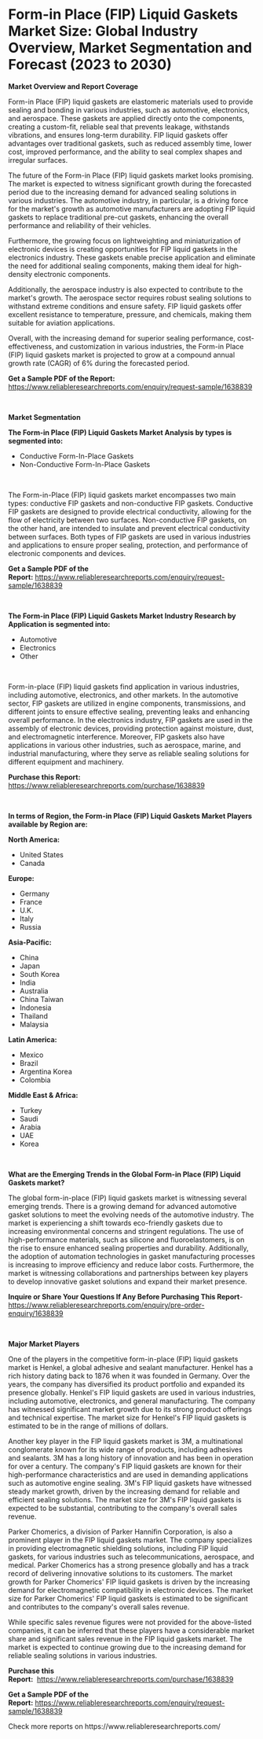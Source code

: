 <p><h1>Form-in Place (FIP) Liquid Gaskets Market Size: Global Industry Overview, Market Segmentation and Forecast (2023 to 2030)</h1></p><p><strong>Market Overview and Report Coverage</strong></p>
<p><p>Form-in Place (FIP) liquid gaskets are elastomeric materials used to provide sealing and bonding in various industries, such as automotive, electronics, and aerospace. These gaskets are applied directly onto the components, creating a custom-fit, reliable seal that prevents leakage, withstands vibrations, and ensures long-term durability. FIP liquid gaskets offer advantages over traditional gaskets, such as reduced assembly time, lower cost, improved performance, and the ability to seal complex shapes and irregular surfaces.</p><p>The future of the Form-in Place (FIP) liquid gaskets market looks promising. The market is expected to witness significant growth during the forecasted period due to the increasing demand for advanced sealing solutions in various industries. The automotive industry, in particular, is a driving force for the market's growth as automotive manufacturers are adopting FIP liquid gaskets to replace traditional pre-cut gaskets, enhancing the overall performance and reliability of their vehicles.</p><p>Furthermore, the growing focus on lightweighting and miniaturization of electronic devices is creating opportunities for FIP liquid gaskets in the electronics industry. These gaskets enable precise application and eliminate the need for additional sealing components, making them ideal for high-density electronic components.</p><p>Additionally, the aerospace industry is also expected to contribute to the market's growth. The aerospace sector requires robust sealing solutions to withstand extreme conditions and ensure safety. FIP liquid gaskets offer excellent resistance to temperature, pressure, and chemicals, making them suitable for aviation applications.</p><p>Overall, with the increasing demand for superior sealing performance, cost-effectiveness, and customization in various industries, the Form-in Place (FIP) liquid gaskets market is projected to grow at a compound annual growth rate (CAGR) of 6% during the forecasted period.</p></p>
<p><strong>Get a Sample PDF of the Report:</strong> <a href="https://www.reliableresearchreports.com/enquiry/request-sample/1638839">https://www.reliableresearchreports.com/enquiry/request-sample/1638839</a></p>
<p>&nbsp;</p>
<p><strong>Market Segmentation</strong></p>
<p><strong>The Form-in Place (FIP) Liquid Gaskets Market Analysis by types is segmented into:</strong></p>
<p><ul><li>Conductive Form-In-Place Gaskets</li><li>Non-Conductive Form-In-Place Gaskets</li></ul></p>
<p>&nbsp;</p>
<p><p>The Form-in-Place (FIP) liquid gaskets market encompasses two main types: conductive FIP gaskets and non-conductive FIP gaskets. Conductive FIP gaskets are designed to provide electrical conductivity, allowing for the flow of electricity between two surfaces. Non-conductive FIP gaskets, on the other hand, are intended to insulate and prevent electrical conductivity between surfaces. Both types of FIP gaskets are used in various industries and applications to ensure proper sealing, protection, and performance of electronic components and devices.</p></p>
<p><strong>Get a Sample PDF of the Report:</strong>&nbsp;<a href="https://www.reliableresearchreports.com/enquiry/request-sample/1638839">https://www.reliableresearchreports.com/enquiry/request-sample/1638839</a></p>
<p>&nbsp;</p>
<p><strong>The Form-in Place (FIP) Liquid Gaskets Market Industry Research by Application is segmented into:</strong></p>
<p><ul><li>Automotive</li><li>Electronics</li><li>Other</li></ul></p>
<p>&nbsp;</p>
<p><p>Form-in-place (FIP) liquid gaskets find application in various industries, including automotive, electronics, and other markets. In the automotive sector, FIP gaskets are utilized in engine components, transmissions, and different joints to ensure effective sealing, preventing leaks and enhancing overall performance. In the electronics industry, FIP gaskets are used in the assembly of electronic devices, providing protection against moisture, dust, and electromagnetic interference. Moreover, FIP gaskets also have applications in various other industries, such as aerospace, marine, and industrial manufacturing, where they serve as reliable sealing solutions for different equipment and machinery.</p></p>
<p><strong>Purchase this Report:</strong>&nbsp; <a href="https://www.reliableresearchreports.com/purchase/1638839">https://www.reliableresearchreports.com/purchase/1638839</a></p>
<p>&nbsp;</p>
<p><strong>In terms of Region, the Form-in Place (FIP) Liquid Gaskets Market Players available by Region are:</strong></p>
<p>
    <p> <strong> North America: </strong>
        <ul>
            <li>United States</li>
            <li>Canada</li>
        </ul>
        </p> 
    <p> <strong> Europe: </strong>
        <ul>
            <li>Germany</li>
            <li>France</li>
            <li>U.K.</li>
            <li>Italy</li>
            <li>Russia</li>
        </ul>
        </p> 
    <p> <strong> Asia-Pacific: </strong>
        <ul>
            <li>China</li>
            <li>Japan</li>
            <li>South Korea</li>
            <li>India</li>
            <li>Australia</li>
            <li>China Taiwan</li>
            <li>Indonesia</li>
            <li>Thailand</li>
            <li>Malaysia</li>
        </ul>
        </p> 
    <p> <strong> Latin America: </strong>
        <ul>
            <li>Mexico</li>
            <li>Brazil</li>
            <li>Argentina Korea</li>
            <li>Colombia</li>
        </ul>
        </p> 
    <p> <strong> Middle East & Africa: </strong>
        <ul>
            <li>Turkey</li>
            <li>Saudi</li>
            <li>Arabia</li>
            <li>UAE</li>
            <li>Korea</li>
        </ul>
    </p>
    </p>
<p>&nbsp;</p>
<p><strong>What are the Emerging Trends in the Global Form-in Place (FIP) Liquid Gaskets market?</strong></p>
<p><p>The global form-in-place (FIP) liquid gaskets market is witnessing several emerging trends. There is a growing demand for advanced automotive gasket solutions to meet the evolving needs of the automotive industry. The market is experiencing a shift towards eco-friendly gaskets due to increasing environmental concerns and stringent regulations. The use of high-performance materials, such as silicone and fluoroelastomers, is on the rise to ensure enhanced sealing properties and durability. Additionally, the adoption of automation technologies in gasket manufacturing processes is increasing to improve efficiency and reduce labor costs. Furthermore, the market is witnessing collaborations and partnerships between key players to develop innovative gasket solutions and expand their market presence.</p></p>
<p><strong>Inquire or Share Your Questions If Any Before Purchasing This Report</strong>- <a href="https://www.reliableresearchreports.com/enquiry/pre-order-enquiry/1638839">https://www.reliableresearchreports.com/enquiry/pre-order-enquiry/1638839</a></p>
<p>&nbsp;</p>
<p><strong>Major Market Players</strong></p>
<p><p>One of the players in the competitive form-in-place (FIP) liquid gaskets market is Henkel, a global adhesive and sealant manufacturer. Henkel has a rich history dating back to 1876 when it was founded in Germany. Over the years, the company has diversified its product portfolio and expanded its presence globally. Henkel's FIP liquid gaskets are used in various industries, including automotive, electronics, and general manufacturing. The company has witnessed significant market growth due to its strong product offerings and technical expertise. The market size for Henkel's FIP liquid gaskets is estimated to be in the range of millions of dollars.</p><p>Another key player in the FIP liquid gaskets market is 3M, a multinational conglomerate known for its wide range of products, including adhesives and sealants. 3M has a long history of innovation and has been in operation for over a century. The company's FIP liquid gaskets are known for their high-performance characteristics and are used in demanding applications such as automotive engine sealing. 3M's FIP liquid gaskets have witnessed steady market growth, driven by the increasing demand for reliable and efficient sealing solutions. The market size for 3M's FIP liquid gaskets is expected to be substantial, contributing to the company's overall sales revenue.</p><p>Parker Chomerics, a division of Parker Hannifin Corporation, is also a prominent player in the FIP liquid gaskets market. The company specializes in providing electromagnetic shielding solutions, including FIP liquid gaskets, for various industries such as telecommunications, aerospace, and medical. Parker Chomerics has a strong presence globally and has a track record of delivering innovative solutions to its customers. The market growth for Parker Chomerics' FIP liquid gaskets is driven by the increasing demand for electromagnetic compatibility in electronic devices. The market size for Parker Chomerics' FIP liquid gaskets is estimated to be significant and contributes to the company's overall sales revenue.</p><p>While specific sales revenue figures were not provided for the above-listed companies, it can be inferred that these players have a considerable market share and significant sales revenue in the FIP liquid gaskets market. The market is expected to continue growing due to the increasing demand for reliable sealing solutions in various industries.</p></p>
<p><strong>Purchase this Report:</strong>&nbsp;&nbsp;<a href="https://www.reliableresearchreports.com/purchase/1638839">https://www.reliableresearchreports.com/purchase/1638839</a></p>
<p></p>
<p><strong>Get a Sample PDF of the Report:</strong>&nbsp;<a href="https://www.reliableresearchreports.com/enquiry/request-sample/1638839">https://www.reliableresearchreports.com/enquiry/request-sample/1638839</a></p>
<p>Check more reports on https://www.reliableresearchreports.com/</p>
